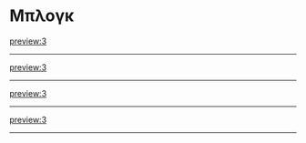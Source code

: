 # Μπλογκ

[preview:3](posts/naxos.md)
- - - -
[preview:3](posts/naxos.md)
- - - -
[preview:3](posts/naxos.md)
- - - -
[preview:3](posts/naxos.md)
- - - -
